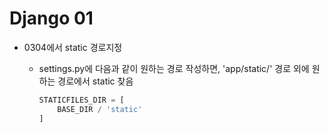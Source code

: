 # Django 01

+ 0304에서 static 경로지정

  + settings.py에 다음과 같이 원하는 경로 작성하면, 'app/static/' 경로 외에 원하는 경로에서 static 찾음

    ```python
    STATICFILES_DIR = [
        BASE_DIR / 'static'
    ]
    ```

    